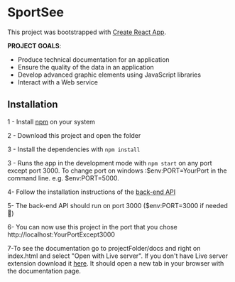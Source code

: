 # SportSee

This project was bootstrapped with [Create React App](https://github.com/facebook/create-react-app).

**PROJECT GOALS**:

- Produce technical documentation for an application
- Ensure the quality of the data in an application
- Develop advanced graphic elements using JavaScript libraries
- Interact with a Web service

## Installation

1 - Install [npm](https://docs.npmjs.com/downloading-and-installing-node-js-and-npm) on your system

2 - Download this project and open the folder

3 - Install the dependencies with `npm install`

3 - Runs the app in the development mode with `npm start` on any port except port 3000. To change port on windows :\$env:PORT=YourPort in the command line. e.g. \$env:PORT=5000.

4- Follow the installation instructions of the [back-end API](https://github.com/OpenClassrooms-Student-Center/P9-front-end-dashboard)

5- The back-end API should run on port 3000 (\$env:PORT=3000 if needed 👀)

6- You can now use this project in the port that you chose http://localhost:YourPortExcept3000

7-To see the documentation go to projectFolder/docs and right on index.html and select "Open with Live server". If you don't have Live server extension download it [here](https://marketplace.visualstudio.com/items?itemName=ritwickdey.LiveServer). It should open a new tab in your browser with the documentation page.
